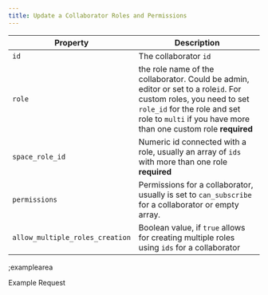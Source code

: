```yaml
---
title: Update a Collaborator Roles and Permissions
---
```


| Property | Description |
|---|---|
| `id` | The collaborator `id` |
| `role` | the role name of the collaborator. Could be admin, editor or set to a role`id`. For custom roles, you need to set `role_id` for the role and set role to `multi` if you have more than one custom role **required** |
| `space_role_id` | Numeric id connected with a role, usually an array of `ids` with more than one role  **required** |
| `permissions` | Permissions for a collaborator, usually is set to `can_subscribe` for a collaborator or empty array. |
| `allow_multiple_roles_creation` | Boolean value, if `true` allows for creating multiple roles using `ids` for a collaborator

;examplearea

Example Request

<RequestExample url="https://mapi.storyblok.com/v1/spaces/656/collaborators/2362" httpMethod="PUT" :requestObject='{"collaborator":{"role":49707,"space_role_id":49707,"allow_multiple_roles_creation":true}}'></RequestExample>
